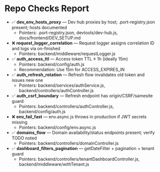 # Repo Checks Report

- ✅ **dev_env_hosts_proxy** — Dev hub proxies by host; .port-registry.json present; hosts documented
  - Pointers: .port-registry.json, devtools/dev-hub.js, docs/frontend/DEV_SETUP.md
- ❌ **request_logger_correlation** — Request logger assigns correlation ID and logs via on-finished
  - Pointers: backend/middleware/requestLogger.js
- ✅ **auth_access_ttl** — Access token TTL ≤ 1h (ideally 15m)
  - Pointers: backend/config/auth.js
  - Recommendation: Use 15m for ACCESS_EXPIRES_IN
- ✅ **auth_refresh_rotation** — Refresh flow invalidates old token and issues new one
  - Pointers: backend/services/authService.js, backend/controllers/authController.js
- ✅ **auth_csrf_boundary** — Refresh endpoint has origin/CSRF/samesite guard
  - Pointers: backend/controllers/authController.js, backend/config/auth.js
- ❌ **env_fail_fast** — env.async.js throws in production if JWT secrets missing
  - Pointers: backend/config/env.async.js
- ✅ **domains_flow** — Domain availability/status endpoints present; verify TODO noted
  - Pointers: backend/controllers/domainController.js
- ✅ **dashboard_filters_pagination** — getDateFilter + pagination + tenant guard
  - Pointers: backend/controllers/tenantDashboardController.js, backend/middleware/withTenant.js
